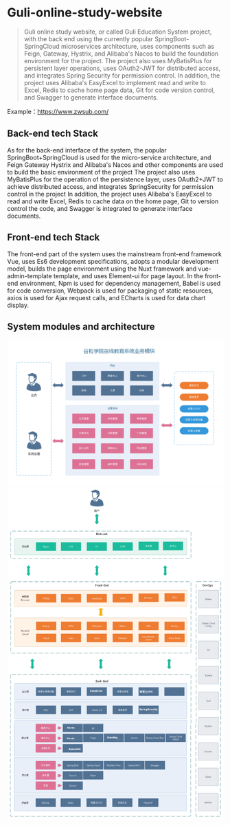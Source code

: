 # Guli-online-study-website

> Guli online study website, or called Guli Education System project, with the back end using the currently popular SpringBoot-SpringCloud microservices architecture, uses components such as Feign, Gateway, Hystrix, and Alibaba's Nacos to build the foundation environment for the project. The project also uses MyBatisPlus for persistent layer operations, uses OAuth2-JWT for distributed access, and integrates Spring Security for permission control. In addition, the project uses Alibaba's EasyExcel to implement read and write to Excel, Redis to cache home page data, Git for code version control, and Swagger to generate interface documents.

Example：https://www.zwsub.com/

## Back-end tech Stack

As for the back-end interface of the system, the popular SpringBoot+SpringCloud is used for the micro-service architecture, and Feign Gateway Hystrix and Alibaba's Nacos and other components are used to build the basic environment of the project The project also uses MyBatisPlus for the operation of the persistence layer, uses OAuth2+JWT to achieve distributed access, and integrates SpringSecurity for permission control in the project In addition, the project uses Alibaba's EasyExcel to read and write Excel, Redis to cache data on the home page, Git to version control the code, and Swagger is integrated to generate interface documents.

## Front-end tech Stack

The front-end part of the system uses the mainstream front-end framework Vue, uses Es6 development specifications, adopts a modular development model, builds the page environment using the Nuxt framework and vue-admin-template template, and uses Element-ui for page layout. In the front-end environment, Npm is used for dependency management, Babel is used for code conversion, Webpack is used for packaging of static resources, axios is used for Ajax request calls, and ECharts is used for data chart display.

## System modules and architecture

![](https://github.com/sbchengyiwei/guli-online-study-website/blob/main/System%20modules.png)
![](https://github.com/sbchengyiwei/guli-online-study-website/blob/main/System%20architecture.png)
